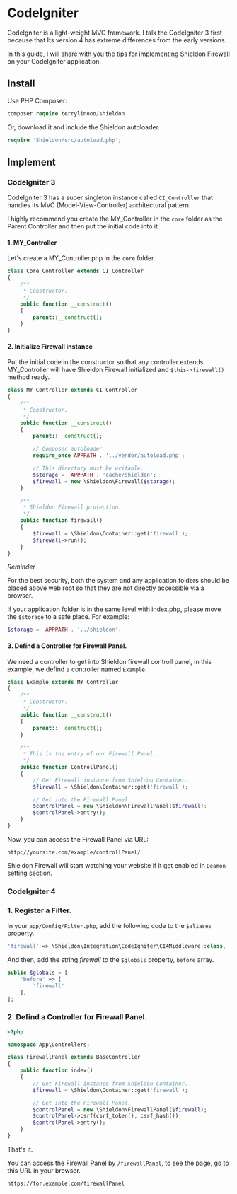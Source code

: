 # CodeIgniter

CodeIgniter is a light-weight MVC framework. I talk the CodeIgniter 3 first because that Its version 4 has extreme differences from the early versions.

In this guide, I will share with you the tips for implementing Shieldon Firewall on your CodeIgniter application.

## Install

Use PHP Composer:

```php
composer require terrylinooo/shieldon
```

Or, download it and include the Shieldon autoloader.
```php
require 'Shieldon/src/autoload.php';
```

## Implement

### CodeIgniter 3

CodeIgniter 3 has a super singleton instance called `CI_Controller` that handles its MVC (Model-View-Controller) architectural pattern.

I highly recommend you create the MY_Controller in the `core` folder as the Parent Controller and then put the initial code into it.

#### 1.  MY_Controller

Let's create a MY_Controller.php in the `core` folder.

```php
class Core_Controller extends CI_Controller
{
    /**
     * Constructor.
     */
    public function __construct()
    {
        parent::__construct();
    }
}
```

#### 2.  Initialize Firewall instance

Put the initial code in the constructor so that any controller extends MY_Controller will have Shieldon Firewall initialized and `$this->firewall()` method ready.

```php
class MY_Controller extends CI_Controller
{
    /**
     * Constructor.
     */
    public function __construct()
    {
        parent::__construct();

        // Composer autoloader
        require_once APPPATH . '../vendor/autoload.php';

        // This directory must be writable.
        $storage =  APPPATH . 'cache/shieldon';
        $firewall = new \Shieldon\Firewall($storage);
    }

    /**
     * Shieldon Firewall protection.
     */
    public function firewall()
    {
        $firewall = \Shieldon\Container::get('firewall');
        $firewall->run();
    }
}
```

*Reminder*

For the best security, both the system and any application folders should be placed above web root so that they are not directly accessible via a browser.

If your application folder is in the same level with index.php, please move the `$storage` to a safe place. For example:

```php
$storage =  APPPATH . '../shieldon';
```

#### 3.  Defind a Controller for Firewall Panel.

We need a controller to get into Shieldon firewall controll panel, in this example, we defind a controller named `Example`.

```php
class Example extends MY_Controller
{
    /**
     * Constructor.
     */
    public function __construct()
    {
        parent::__construct();
    }

    /**
     * This is the entry of our Firewall Panel.
     */
    public function ControllPanel()
    {
        // Get Firewall instance from Shieldon Container.
        $firewall = \Shieldon\Container::get('firewall');

        // Get into the Firewall Panel.
        $controlPanel = new \Shieldon\FirewallPanel($firewall);
        $controlPanel->entry();
    }
}
```

Now, you can access the Firewall Panel via URL:

```plaintext
http://yoursite.com/example/controllPanel/
```

Shieldon Firewall will start watching your website if it get enabled in `Deamon` setting section.


### CodeIgniter 4

### 1. Register a Filter.

In your `app/Config/Filter.php`, add the following code to the `$aliases` property.

```php
'firewall' => \Shieldon\Integration\CodeIgniter\CI4Middleware::class,
```

And then, add the string *firewall* to the `$globals` property, `before` array.


```php
public $globals = [
    'before' => [
        'firewall'
    ],
];
```

### 2.  Defind a Controller for Firewall Panel.

```php
<?php 

namespace App\Controllers;

class FirewallPanel extends BaseController
{
    public function index()
    {
        // Get Firewall instance from Shieldon Container.
        $firewall = \Shieldon\Container::get('firewall');

        // Get into the Firewall Panel.
        $controlPanel = new \Shieldon\FirewallPanel($firewall);
        $controlPanel->csrf(csrf_token(), csrf_hash());
        $controlPanel->entry();
    }
}
```

That's it.

You can access the Firewall Panel by `/firewallPanel`, to see the page, go to this URL in your browser.

```bash
https://for.example.com/firewallPanel
```
